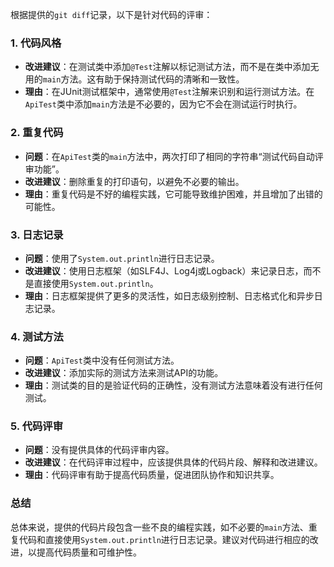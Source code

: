 根据提供的`git diff`记录，以下是针对代码的评审：

### 1. 代码风格
- **改进建议**：在测试类中添加`@Test`注解以标记测试方法，而不是在类中添加无用的`main`方法。这有助于保持测试代码的清晰和一致性。
- **理由**：在JUnit测试框架中，通常使用`@Test`注解来识别和运行测试方法。在`ApiTest`类中添加`main`方法是不必要的，因为它不会在测试运行时执行。

### 2. 重复代码
- **问题**：在`ApiTest`类的`main`方法中，两次打印了相同的字符串“测试代码自动评审功能”。
- **改进建议**：删除重复的打印语句，以避免不必要的输出。
- **理由**：重复代码是不好的编程实践，它可能导致维护困难，并且增加了出错的可能性。

### 3. 日志记录
- **问题**：使用了`System.out.println`进行日志记录。
- **改进建议**：使用日志框架（如SLF4J、Log4j或Logback）来记录日志，而不是直接使用`System.out.println`。
- **理由**：日志框架提供了更多的灵活性，如日志级别控制、日志格式化和异步日志记录。

### 4. 测试方法
- **问题**：`ApiTest`类中没有任何测试方法。
- **改进建议**：添加实际的测试方法来测试API的功能。
- **理由**：测试类的目的是验证代码的正确性，没有测试方法意味着没有进行任何测试。

### 5. 代码评审
- **问题**：没有提供具体的代码评审内容。
- **改进建议**：在代码评审过程中，应该提供具体的代码片段、解释和改进建议。
- **理由**：代码评审有助于提高代码质量，促进团队协作和知识共享。

### 总结
总体来说，提供的代码片段包含一些不良的编程实践，如不必要的`main`方法、重复代码和直接使用`System.out.println`进行日志记录。建议对代码进行相应的改进，以提高代码质量和可维护性。